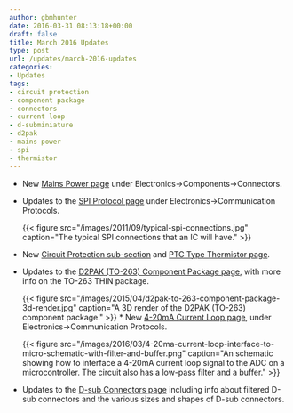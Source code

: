```yaml
---
author: gbmhunter
date: 2016-03-31 08:13:18+00:00
draft: false
title: March 2016 Updates
type: post
url: /updates/march-2016-updates
categories:
- Updates
tags:
- circuit protection
- component package
- connectors
- current loop
- d-subminiature
- d2pak
- mains power
- spi
- thermistor
---
```


* New [Mains Power page](/electronics/components/connectors/mains-power) under Electronics->Components->Connectors.
* Updates to the [SPI Protocol page](/electronics/communication-protocols/spi-protocol) under Electronics->Communication Protocols.  

    {{< figure src="/images/2011/09/typical-spi-connections.jpg" caption="The typical SPI connections that an IC will have."  >}}
  
* New [Circuit Protection sub-section](/electronics/components/circuit-protection) and [PTC Type Thermistor page](/electronics/components/circuit-protection/ptc-type-thermistor).
* Updates to the [D2PAK (TO-263) Component Package page](/pcb-design/component-packages/d2pak-to-263-component-package), with more info on the TO-263 THIN package.  

    {{< figure src="/images/2015/04/d2pak-to-263-component-package-3d-render.jpg" caption="A 3D render of the D2PAK (TO-263) component package."  >}}  * New [4-20mA Current Loop page](/electronics/communication-protocols/4-20ma-current-loops), under Electronics->Communication Protocols.  

    {{< figure src="/images/2016/03/4-20ma-current-loop-interface-to-micro-schematic-with-filter-and-buffer.png" caption="An schematic showing how to interface a 4-20mA current loop signal to the ADC on a microcontroller. The circuit also has a low-pass filter and a buffer."  >}}
    
* Updates to the [D-sub Connectors page](/electronics/components/connectors/d-subminiature-d-sub) including info about filtered D-sub connectors and the various sizes and shapes of D-sub connectors.
